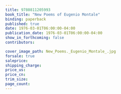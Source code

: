 ```yaml
---
title: 9780811205993
book_title: "New Poems of Eugenio Montale"
binding: paperback
published: true
date: 1976-03-01T06:00:00-04:00
publication_date: 1976-03-01T06:00:00-04:00
show_in_forthcoming: false
contributors:

cover_image_path: New_Poems._Eugenio_Montale_.jpg
forsale: true
saleprice:
shipping_charge:
price_us:
price_cn:
trim_size:
page_count:
---
```


